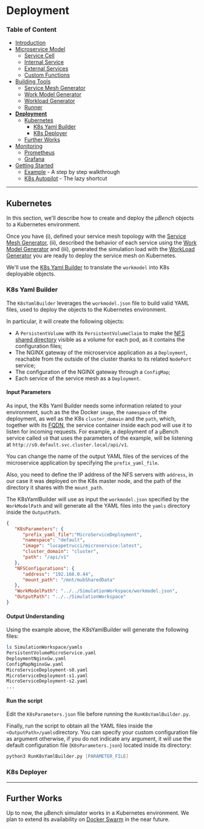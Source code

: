 # Deployment

### Table of Content
* [Introduction](/README.md)
* [Microservice Model](/Docs/MicroserviceModel.md#Microservice-Model)
  * [Service Cell](/Docs/MicroserviceModel.md#Service-Cell)
  * [Internal Service](/Docs/MicroserviceModel.md#Internal-Service)
  * [External Services](/Docs/MicroserviceModel.md#External-Services)
  * [Custom Functions](/Docs/MicroserviceModel.md#Custom-Functions)
* [Building Tools](/Docs/BuildingTools.md#Building-Tools)
  * [Service Mesh Generator](/Docs/BuildingTools.md#Service-Mesh-Generator)
  * [Work Model Generator](/Docs/BuildingTools.md#Work-Model-Generator)
  * [Workload Generator](/Docs/BuildingTools.md#WorkLoad-Generator)
  * [Runner](/Docs/BuildingTools.md#Runner)
* [**Deployment**](/Docs/Deployment.md#Deployment)
    * [Kubernetes](/Docs/Deployment.md#Kubernetes)
      * [K8s Yaml Builder](/Docs/Deployment.md#K8s-Yaml-Builder)
      * [K8s Deployer](/Docs/Deployment.md#K8s-Deployer)
    * [Further Works](/Docs/Deployment.md#Further-Works)
* [Monitoring](/Monitoring/README.md#Monitoring)
    * [Prometheus](/Monitoring/README.md#Prometheus)
    * [Grafana](/Monitoring/README.md#Grafana)
* [Getting Started](/Docs/GettingStarted.md#Getting-Started)
    * [Example](/Docs/GettingStarted.md#Example) - A step by step walkthrough
    * [K8s Autopilot](/Docs/GettingStarted.md#K8s-Autopilot) - The lazy shortcut
---

## Kubernetes

In this section, we'll describe how to create and deploy the *µBench* objects to a Kubernetes environment.

Once you have (i), defined your service mesh topology with the [Service Mesh Generator](/ServiceMeshGenerator/README.md#Service-Mesh-Generator), (ii), described the behavior of each service using the [Work Model Generator](/WorkModelGenerator/README.md#Work-Model-Generator) and (iii), generated the simulation load with the [WorkLoad Generator](/WorkLoadGenerator/README.md#WorkLoad-Generator) you are ready to deploy the service mesh on Kubernetes.

We'll use the [K8s Yaml Builder](/Docs/Deployment.md#K8s-Yaml-Builder) to translate the `workmodel` into K8s deployable objects.


### K8s Yaml Builder
The `K8sYamlBuilder` leverages the `workmodel.json` file to build valid YAML files, used to deploy the objects to the Kubernetes environment.

In particular, it will create the following objects:
* A `PersistentVolume` with its `PersistentVolumeClaim` to make the [NFS shared directory](/Docs/NFSConfig.md) visible as a volume for each pod, as it contains the configuration files;
* The NGINX gateway of the microservice application as a `Deployment`, reachable from the outside of the cluster thanks to its related `NodePort` service;
* The configuration of the NGINX gateway through a `ConfigMap`;
* Each service of the service mesh as a `Deployment`.

#### Input Parameters
As input, the K8s Yaml Builder needs some information related to your environment, such as the the Docker `image`, the `namespace` of the deployment, as well as the K8s `cluster_domain` and the `path`, which, together with its [FQDN](https://kubernetes.io/docs/concepts/services-networking/dns-pod-service/), the service container inside each pod will use it to listen for incoming requests.
For example, a deployment of a µBench service called `s0` that uses the parameters of the example, will be listening at `http://s0.default.svc.cluster.local/api/v1`.

You can change the name of the output YAML files of the services of the microservice application by specifying the `prefix_yaml_file`.

Also, you need to define the IP address of the NFS servers with `address`, in our case it was deployed on the K8s master node, and the path of the directory it shares with the `mount_path`. 

The K8sYamlBuilder will use as input the `workmodel.json` specified by the `WorkModelPath` and will generate all the YAML files into the `yamls` directory inside the `OutputPath`.

```json
{
   "K8sParameters": {
      "prefix_yaml_file":"MicroServiceDeployment",
      "namespace": "default",
      "image": "lucapetrucci/microservice:latest",
      "cluster_domain": "cluster",
      "path": "/api/v1"
   },
   "NFSConfigurations": {
      "address": "192.168.0.44",
      "mount_path": "/mnt/mubSharedData"
   },
   "WorkModelPath": "../../SimulationWorkspace/workmodel.json",
   "OutputPath": "../../SimulationWorkspace"
}
```

#### Output Understanding

Using the example above, the K8sYamlBuilder will generate the following files:

```bash
ls SimulationWorkspace/yamls
PersistentVolumeMicroService.yaml
DeploymentNginxGw.yaml
ConfigMapNginxGw.yaml
MicroServiceDeployment-s0.yaml
MicroServiceDeployment-s1.yaml
MicroServiceDeployment-s2.yaml
...
```

#### Run the script
Edit the `K8sParameters.json` file before running the `RunK8sYamlBuilder.py`.

Finally, run the script to obtain all the YAML files inside the `<OutputPath>/yamls`directory.
You can specify your custom configuration file as argument otherwise, if you do not indicate any argument, it will use the default configuration file (`K8sParameters.json`) located inside its directory:

```zsh
python3 RunK8sYamlBuilder.py [PARAMETER_FILE]
```

### K8s Deployer

---
## Further Works

Up to now, the µBench simulator works in a Kubernetes environment.
We plan to extend its availability on [Docker Swarm](https://docs.docker.com/get-started/swarm-deploy/#prerequisites) in the near future.